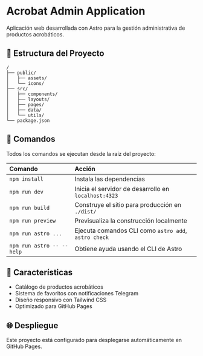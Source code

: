 # Acrobat Admin Application

Aplicación web desarrollada con Astro para la gestión administrativa de productos acrobáticos.

## 🚀 Estructura del Proyecto

```text
/
├── public/
│   ├── assets/
│   └── icons/
├── src/
│   ├── components/
│   ├── layouts/
│   ├── pages/
│   ├── data/
│   └── utils/
└── package.json
```

## 🧞 Comandos

Todos los comandos se ejecutan desde la raíz del proyecto:

| Comando                   | Acción                                           |
| :------------------------ | :----------------------------------------------- |
| `npm install`             | Instala las dependencias                        |
| `npm run dev`             | Inicia el servidor de desarrollo en `localhost:4323` |
| `npm run build`           | Construye el sitio para producción en `./dist/` |
| `npm run preview`         | Previsualiza la construcción localmente         |
| `npm run astro ...`       | Ejecuta comandos CLI como `astro add`, `astro check` |
| `npm run astro -- --help` | Obtiene ayuda usando el CLI de Astro            |

## 📱 Características

- Catálogo de productos acrobáticos
- Sistema de favoritos con notificaciones Telegram
- Diseño responsivo con Tailwind CSS
- Optimizado para GitHub Pages

## 🌐 Despliegue

Este proyecto está configurado para desplegarse automáticamente en GitHub Pages.
